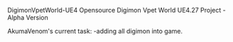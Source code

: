 DigimonVpetWorld-UE4
Opensource Digimon Vpet World UE4.27 Project - Alpha Version

AkumaVenom's current task:
-adding all digimon into game.

